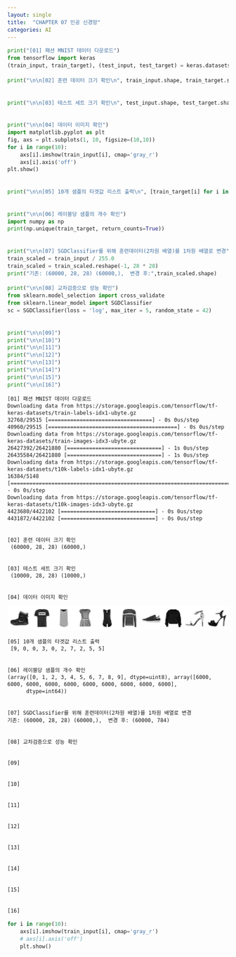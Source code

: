 ```yaml
---
layout: single
title:  "CHAPTER 07 인공 신경망"
categories: AI
---
```



```python
print("[01] 패션 MNIST 데이터 다운로드")
from tensorflow import keras
(train_input, train_target), (test_input, test_target) = keras.datasets.fashion_mnist.load_data()

print("\n\n[02] 훈련 데이터 크기 확인\n", train_input.shape, train_target.shape)


print("\n\n[03] 테스트 세트 크기 확인\n", test_input.shape, test_target.shape)


print("\n\n[04] 데이터 이미지 확인")
import matplotlib.pyplot as plt
fig, axs = plt.subplots(1, 10, figsize=(10,10))
for i in range(10):
    axs[i].imshow(train_input[i], cmap='gray_r')
    axs[i].axis('off')
plt.show()


print("\n\n[05] 10개 샘플의 타겟값 리스트 출력\n", [train_target[i] for i in range(10)])


print("\n\n[06] 레이블당 샘플의 개수 확인")
import numpy as np
print(np.unique(train_target, return_counts=True))


print("\n\n[07] SGDClassifier를 위해 훈련데이터(2차원 배열)를 1차원 배열로 변경")
train_scaled = train_input / 255.0
train_scaled = train_scaled.reshape(-1, 28 * 28)
print("기존: (60000, 28, 28) (60000,),  변경 후:",train_scaled.shape)

print("\n\n[08] 교차검증으로 성능 확인")
from sklearn.model_selection import cross_validate
from sklearn.linear_model import SGDClassifier
sc = SGDClassifier(loss = 'log', max_iter = 5, random_state = 42)


print("\n\n[09]")
print("\n\n[10]")
print("\n\n[11]")
print("\n\n[12]")
print("\n\n[13]")
print("\n\n[14]")
print("\n\n[15]")
print("\n\n[16]")
```

    [01] 패션 MNIST 데이터 다운로드
    Downloading data from https://storage.googleapis.com/tensorflow/tf-keras-datasets/train-labels-idx1-ubyte.gz
    32768/29515 [=================================] - 0s 0us/step
    40960/29515 [=========================================] - 0s 0us/step
    Downloading data from https://storage.googleapis.com/tensorflow/tf-keras-datasets/train-images-idx3-ubyte.gz
    26427392/26421880 [==============================] - 1s 0us/step
    26435584/26421880 [==============================] - 1s 0us/step
    Downloading data from https://storage.googleapis.com/tensorflow/tf-keras-datasets/t10k-labels-idx1-ubyte.gz
    16384/5148 [===============================================================================================] - 0s 0s/step
    Downloading data from https://storage.googleapis.com/tensorflow/tf-keras-datasets/t10k-images-idx3-ubyte.gz
    4423680/4422102 [==============================] - 0s 0us/step
    4431872/4422102 [==============================] - 0s 0us/step
    
    
    [02] 훈련 데이터 크기 확인
     (60000, 28, 28) (60000,)
    
    
    [03] 테스트 세트 크기 확인
     (10000, 28, 28) (10000,)
    
    
    [04] 데이터 이미지 확인
    


    
![png](Chapter07_files/Chapter07_1_1.png)
    


    
    
    [05] 10개 샘플의 타겟값 리스트 출력
     [9, 0, 0, 3, 0, 2, 7, 2, 5, 5]
    
    
    [06] 레이블당 샘플의 개수 확인
    (array([0, 1, 2, 3, 4, 5, 6, 7, 8, 9], dtype=uint8), array([6000, 6000, 6000, 6000, 6000, 6000, 6000, 6000, 6000, 6000],
          dtype=int64))
    
    
    [07] SGDClassifier를 위해 훈련데이터(2차원 배열)를 1차원 배열로 변경
    기존: (60000, 28, 28) (60000,),  변경 후: (60000, 784)
    
    
    [08] 교차검증으로 성능 확인
    
    
    [09]
    
    
    [10]
    
    
    [11]
    
    
    [12]
    
    
    [13]
    
    
    [14]
    
    
    [15]
    
    
    [16]
    


```python
for i in range(10):
    axs[i].imshow(train_input[i], cmap='gray_r')
    # axs[i].axis('off')
    plt.show()
```
